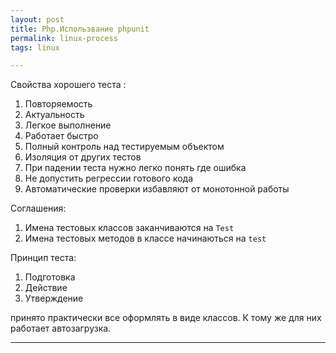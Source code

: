 ```yaml
--- 
layout: post 
title: Php.Использвание phpunit
permalink: linux-process
tags: linux

--- 
```


Свойства хорошего теста :

1. Повторяемость
1. Актуальность
1. Легкое выполнение
1. Работает быстро
1. Полный контроль над тестируемым объектом
1. Изоляция от других тестов
1. При падении теста нужно легко понять где ошибка
1. Не допустить регрессии готового кода
1. Автоматические проверки избавляют от монотонной работы


Соглашения:

1. Имена тестовых классов заканчиваются на `Test`
1. Имена тестовых методов в классе начинаються на `test`


Принцип теста:

1. Подготовка
1. Действие
1. Утверждение


 принято практически все оформлять в виде классов. К тому же для них работает автозагрузка.


----


